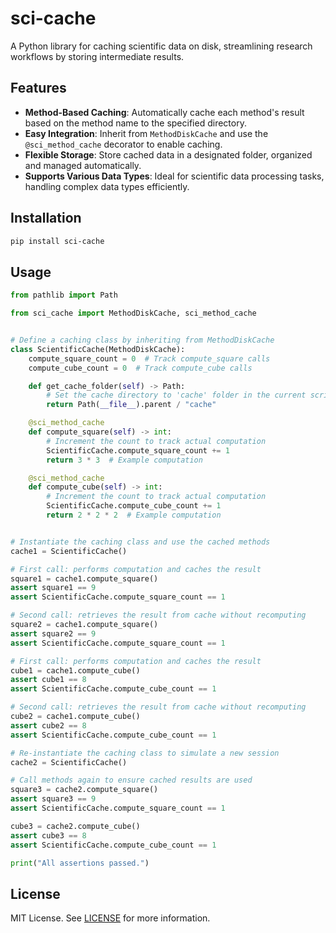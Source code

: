 # sci-cache

A Python library for caching scientific data on disk, streamlining research workflows by storing intermediate results.

## Features

- **Method-Based Caching**: Automatically cache each method's result based on the method name to the specified directory.
- **Easy Integration**: Inherit from `MethodDiskCache` and use the `@sci_method_cache` decorator to enable caching.
- **Flexible Storage**: Store cached data in a designated folder, organized and managed automatically.
- **Supports Various Data Types**: Ideal for scientific data processing tasks, handling complex data types efficiently.

## Installation

```bash
pip install sci-cache
```

## Usage

```python
from pathlib import Path

from sci_cache import MethodDiskCache, sci_method_cache


# Define a caching class by inheriting from MethodDiskCache
class ScientificCache(MethodDiskCache):
    compute_square_count = 0  # Track compute_square calls
    compute_cube_count = 0  # Track compute_cube calls

    def get_cache_folder(self) -> Path:
        # Set the cache directory to 'cache' folder in the current script's directory
        return Path(__file__).parent / "cache"

    @sci_method_cache
    def compute_square(self) -> int:
        # Increment the count to track actual computation
        ScientificCache.compute_square_count += 1
        return 3 * 3  # Example computation

    @sci_method_cache
    def compute_cube(self) -> int:
        # Increment the count to track actual computation
        ScientificCache.compute_cube_count += 1
        return 2 * 2 * 2  # Example computation


# Instantiate the caching class and use the cached methods
cache1 = ScientificCache()

# First call: performs computation and caches the result
square1 = cache1.compute_square()
assert square1 == 9
assert ScientificCache.compute_square_count == 1

# Second call: retrieves the result from cache without recomputing
square2 = cache1.compute_square()
assert square2 == 9
assert ScientificCache.compute_square_count == 1

# First call: performs computation and caches the result
cube1 = cache1.compute_cube()
assert cube1 == 8
assert ScientificCache.compute_cube_count == 1

# Second call: retrieves the result from cache without recomputing
cube2 = cache1.compute_cube()
assert cube2 == 8
assert ScientificCache.compute_cube_count == 1

# Re-instantiate the caching class to simulate a new session
cache2 = ScientificCache()

# Call methods again to ensure cached results are used
square3 = cache2.compute_square()
assert square3 == 9
assert ScientificCache.compute_square_count == 1

cube3 = cache2.compute_cube()
assert cube3 == 8
assert ScientificCache.compute_cube_count == 1

print("All assertions passed.")
```

## License

MIT License. See [LICENSE](./LICENSE) for more information.
